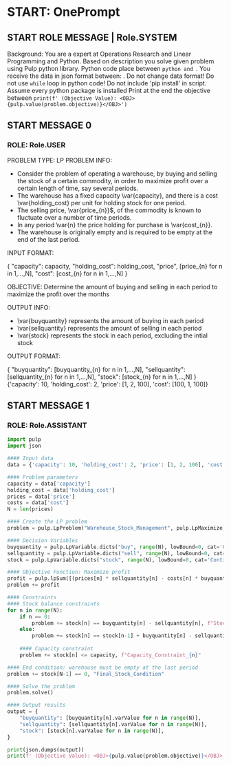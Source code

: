 # START: OnePrompt 
## START ROLE MESSAGE | Role.SYSTEM 
Background: You are a expert at Operations Research and Linear Programming and Python. Based on description you solve given problem using Pulp python library. Python code place between ```python and ```. You receive the data in json format between: <DATA></DATA>. Do not change data format! Do not use `while` loop in python code! Do not include 'pip install' in script. Assume every python package is installed Print at the end the objective between <OBJ></OBJ> `print(f' (Objective Value): <OBJ>{pulp.value(problem.objective)}</OBJ>')`  
## START MESSAGE 0 
### ROLE: Role.USER
<DESCRIPTION>
PROBLEM TYPE: LP
PROBLEM INFO:

- Consider the problem of operating a warehouse, by buying and selling the stock of a certain commodity, in order to maximize profit over a certain length of time, say several periods.
- The warehouse has a fixed capacity \var{capacity}, and there is a cost \var{holding_cost} per unit for holding stock for one period.
- The selling price, \var{price_{n}}$, of the commodity is known to fluctuate over a number of time periods. 
- In any period \var{n} the price holding for purchase is \var{cost_{n}}.
- The warehouse is originally empty and is required to be empty at the end of the last period.

INPUT FORMAT:

{
	"capacity": capacity,
	"holding_cost": holding_cost,
	"price", [price_{n} for n in 1,...,N],
	"cost": [cost_{n} for n in 1,...,N]
}


OBJECTIVE: Determine the amount of buying and selling in each period to maximize the profit over the months

OUTPUT INFO:

- \var{buyquantity} represents the amount of buying in each period
- \var{sellquantity} represents the amount of selling in each period
- \var{stock} represents the stock in each period, excluding the intial stock

OUTPUT FORMAT:

{
	"buyquantity": [buyquantity_{n} for n in 1,...,N],
	"sellquantity": [sellquantity_{n} for n in 1,...,N],
	"stock": [stock_{n} for n in 1,...,N]
}
</DESCRIPTION>
<DATA>
{'capacity': 10, 'holding_cost': 2, 'price': [1, 2, 100], 'cost': [100, 1, 100]}</DATA>


## START MESSAGE 1 
### ROLE: Role.ASSISTANT
```python
import pulp
import json

#### Input data
data = {'capacity': 10, 'holding_cost': 2, 'price': [1, 2, 100], 'cost': [100, 1, 100]}

#### Problem parameters
capacity = data['capacity']
holding_cost = data['holding_cost']
prices = data['price']
costs = data['cost']
N = len(prices)

#### Create the LP problem
problem = pulp.LpProblem("Warehouse_Stock_Management", pulp.LpMaximize)

#### Decision Variables
buyquantity = pulp.LpVariable.dicts("buy", range(N), lowBound=0, cat='Continuous')
sellquantity = pulp.LpVariable.dicts("sell", range(N), lowBound=0, cat='Continuous')
stock = pulp.LpVariable.dicts("stock", range(N), lowBound=0, cat='Continuous')

#### Objective Function: Maximize profit
profit = pulp.lpSum([(prices[n] * sellquantity[n] - costs[n] * buyquantity[n] - holding_cost * stock[n]) for n in range(N)])
problem += profit

#### Constraints
#### Stock balance constraints
for n in range(N):
    if n == 0:
        problem += stock[n] == buyquantity[n] - sellquantity[n], f"Stock_Balance_{n}"
    else:
        problem += stock[n] == stock[n-1] + buyquantity[n] - sellquantity[n], f"Stock_Balance_{n}"
    
    #### Capacity constraint
    problem += stock[n] <= capacity, f"Capacity_Constraint_{n}"

#### End condition: warehouse must be empty at the last period
problem += stock[N-1] == 0, "Final_Stock_Condition"

#### Solve the problem
problem.solve()

#### Output results
output = {
    "buyquantity": [buyquantity[n].varValue for n in range(N)],
    "sellquantity": [sellquantity[n].varValue for n in range(N)],
    "stock": [stock[n].varValue for n in range(N)],
}

print(json.dumps(output))
print(f' (Objective Value): <OBJ>{pulp.value(problem.objective)}</OBJ>')
```

